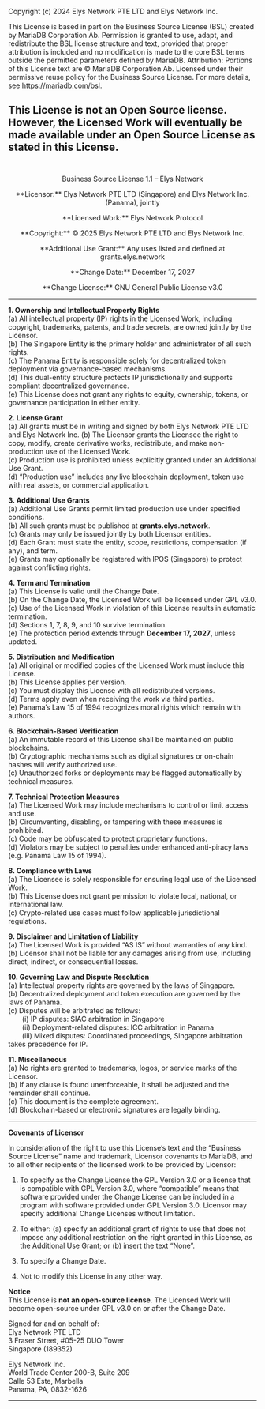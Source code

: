 Copyright (c) 2024 Elys Network PTE LTD and Elys Network Inc.</p>
This License is based in part on the Business Source License (BSL) created by MariaDB Corporation Ab.
Permission is granted to use, adapt, and redistribute the BSL license structure and text, provided that proper attribution is included and no modification is made to the core BSL terms outside the permitted parameters defined by MariaDB.
Attribution:
Portions of this License text are © MariaDB Corporation Ab.
Licensed under their permissive reuse policy for the Business Source License.
For more details, see https://mariadb.com/bsl.

This License is not an Open Source license. However, the Licensed Work will eventually be made available under an Open Source License as stated in this License.
<br>
<br>
--
<p align="center">Business Source License 1.1 – Elys Network   
<p align="center">**Licensor:** Elys Network PTE LTD (Singapore) and Elys Network Inc. (Panama), jointly   
<p align="center">**Licensed Work:** Elys Network Protocol   
<p align="center">**Copyright:** © 2025 Elys Network PTE LTD and Elys Network Inc.   
<p align="center">**Additional Use Grant:** Any uses listed and defined at grants.elys.network   
<p align="center">**Change Date:** December 17, 2027   
<p align="center">**Change License:** GNU General Public License v3.0    

---

**1. Ownership and Intellectual Property Rights**  
(a) All intellectual property (IP) rights in the Licensed Work, including copyright, trademarks, patents, and trade secrets, are owned jointly by the Licensor.  
(b) The Singapore Entity is the primary holder and administrator of all such rights.  
(c) The Panama Entity is responsible solely for decentralized token deployment via governance-based mechanisms.  
(d) This dual-entity structure protects IP jurisdictionally and supports compliant decentralized governance.  
(e) This License does not grant any rights to equity, ownership, tokens, or governance participation in either entity.

**2. License Grant**  
(a) All grants must be in writing and signed by both Elys Network PTE LTD and Elys Network Inc.
(b) The Licensor grants the Licensee the right to copy, modify, create derivative works, redistribute, and make non-production use of the Licensed Work.  
(c) Production use is prohibited unless explicitly granted under an Additional Use Grant.  
(d) “Production use” includes any live blockchain deployment, token use with real assets, or commercial application.  


**3. Additional Use Grants**  
(a) Additional Use Grants permit limited production use under specified conditions.  
(b) All such grants must be published at **grants.elys.network**.  
(c) Grants may only be issued jointly by both Licensor entities.  
(d) Each Grant must state the entity, scope, restrictions, compensation (if any), and term.  
(e) Grants may optionally be registered with IPOS (Singapore) to protect against conflicting rights.

**4. Term and Termination**  
(a) This License is valid until the Change Date.  
(b) On the Change Date, the Licensed Work will be licensed under GPL v3.0.  
(c) Use of the Licensed Work in violation of this License results in automatic termination.  
(d) Sections 1, 7, 8, 9, and 10 survive termination.  
(e) The protection period extends through **December 17, 2027**, unless updated.

**5. Distribution and Modification**  
(a) All original or modified copies of the Licensed Work must include this License.  
(b) This License applies per version.  
(c) You must display this License with all redistributed versions.  
(d) Terms apply even when receiving the work via third parties.  
(e) Panama’s Law 15 of 1994 recognizes moral rights which remain with authors.

**6. Blockchain-Based Verification**  
(a) An immutable record of this License shall be maintained on public blockchains.  
(b) Cryptographic mechanisms such as digital signatures or on-chain hashes will verify authorized use.  
(c) Unauthorized forks or deployments may be flagged automatically by technical measures.

**7. Technical Protection Measures**  
(a) The Licensed Work may include mechanisms to control or limit access and use.  
(b) Circumventing, disabling, or tampering with these measures is prohibited.  
(c) Code may be obfuscated to protect proprietary functions.  
(d) Violators may be subject to penalties under enhanced anti-piracy laws (e.g. Panama Law 15 of 1994).

**8. Compliance with Laws**  
(a) The Licensee is solely responsible for ensuring legal use of the Licensed Work.  
(b) This License does not grant permission to violate local, national, or international law.  
(c) Crypto-related use cases must follow applicable jurisdictional regulations.

**9. Disclaimer and Limitation of Liability**  
(a) The Licensed Work is provided “AS IS” without warranties of any kind.  
(b) Licensor shall not be liable for any damages arising from use, including direct, indirect, or consequential losses.

**10. Governing Law and Dispute Resolution**  
(a) Intellectual property rights are governed by the laws of Singapore.  
(b) Decentralized deployment and token execution are governed by the laws of Panama.  
(c) Disputes will be arbitrated as follows:  
  (i) IP disputes: SIAC arbitration in Singapore  
  (ii) Deployment-related disputes: ICC arbitration in Panama  
  (iii) Mixed disputes: Coordinated proceedings, Singapore arbitration takes precedence for IP.

**11. Miscellaneous**  
(a) No rights are granted to trademarks, logos, or service marks of the Licensor.  
(b) If any clause is found unenforceable, it shall be adjusted and the remainder shall continue.  
(c) This document is the complete agreement.  
(d) Blockchain-based or electronic signatures are legally binding.

---

**Covenants of Licensor**  
     
In consideration of the right to use this License’s text and the “Business Source License” name and trademark, Licensor covenants to MariaDB, and to all other recipients of the licensed work to be provided by Licensor:   

1. To specify as the Change License the GPL Version 3.0 or a license that is compatible with GPL Version 3.0, where “compatible” means that software provided under the Change License can be included in a program with software provided under GPL Version 3.0. Licensor may specify additional Change Licenses without limitation.   

2. To either: (a) specify an additional grant of rights to use that does not impose any additional restriction on the right granted in this License, as the Additional Use Grant; or (b) insert the text “None”.   

3. To specify a Change Date.   

4. Not to modify this License in any other way.

**Notice**  
This License is **not an open-source license**. The Licensed Work will become open-source under GPL v3.0 on or after the Change Date.


Signed for and on behalf of:  
Elys Network PTE LTD  
3 Fraser Street, #05-25 DUO Tower  
Singapore (189352)

Elys Network Inc.  
World Trade Center 200-B, Suite 209  
Calle 53 Este, Marbella  
Panama, PA, 0832-1626

---


